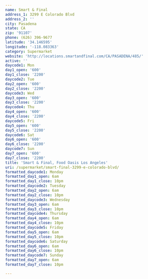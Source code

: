 ```yaml
---
name: Smart & Final
address_1: 3299 E Colorado Blvd
address_2: ''
city: Pasadena
state: CA
zip: '91107'
phone: (626) 396-9677
latitude: '34.146595'
longitude: '-118.083363'
category: Supermarket
website: 'http://locations.smartandfinal.com/CA/PASADENA/485/'
active: ''
daycode1: Mon
day1_open: '600'
day1_close: '2200'
daycode2: Tue
day2_open: '600'
day2_close: '2200'
daycode3: Wed
day3_open: '600'
day3_close: '2200'
daycode4: Thu
day4_open: '600'
day4_close: '2200'
daycode5: Fri
day5_open: '600'
day5_close: '2200'
daycode6: Sat
day6_open: '600'
day6_close: '2200'
daycode7: Sun
day7_open: '600'
day7_close: '2200'
title: 'Smart & Final, Food Oasis Los Angeles'
uri: /supermarket/smart-final-3299-e-colorado-blvd/
formatted_daycode1: Monday
formatted_day1_open: 6am
formatted_day1_close: 10pm
formatted_daycode2: Tuesday
formatted_day2_open: 6am
formatted_day2_close: 10pm
formatted_daycode3: Wednesday
formatted_day3_open: 6am
formatted_day3_close: 10pm
formatted_daycode4: Thursday
formatted_day4_open: 6am
formatted_day4_close: 10pm
formatted_daycode5: Friday
formatted_day5_open: 6am
formatted_day5_close: 10pm
formatted_daycode6: Saturday
formatted_day6_open: 6am
formatted_day6_close: 10pm
formatted_daycode7: Sunday
formatted_day7_open: 6am
formatted_day7_close: 10pm

---
```




